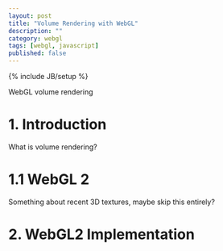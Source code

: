```yaml
---
layout: post
title: "Volume Rendering with WebGL"
description: ""
category: webgl
tags: [webgl, javascript]
published: false
---
```

{% include JB/setup %}

WebGL volume rendering

<!--more-->

# 1. Introduction

What is volume rendering?

# 1.1 WebGL 2

Something about recent 3D textures, maybe skip this entirely?

# 2. WebGL2 Implementation


